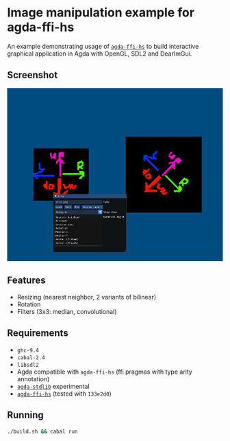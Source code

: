 # Image manipulation example for agda-ffi-hs

An example demonstrating usage of [`agda-ffi-hs`](https://github.com/KislyjKisel/agda-ffi-hs) to build interactive graphical application in Agda with OpenGL, SDL2 and DearImGui.

## Screenshot

![Example](/screenshot.png)

## Features

* Resizing (nearest neighbor, 2 variants of bilinear)
* Rotation
* Filters (3x3: median, convolutional)

## Requirements

* `ghc-9.4`
* `cabal-2.4`
* `libsdl2`
* Agda compatible with `agda-ffi-hs` (ffi pragmas with type arity annotation)
* [`agda-stdlib`](https://github.com/agda/agda-stdlib) experimental
* [`agda-ffi-hs`](https://github.com/KislyjKisel/agda-ffi-hs) (tested with `133e2d0`)

## Running

```sh
./build.sh && cabal run
```
